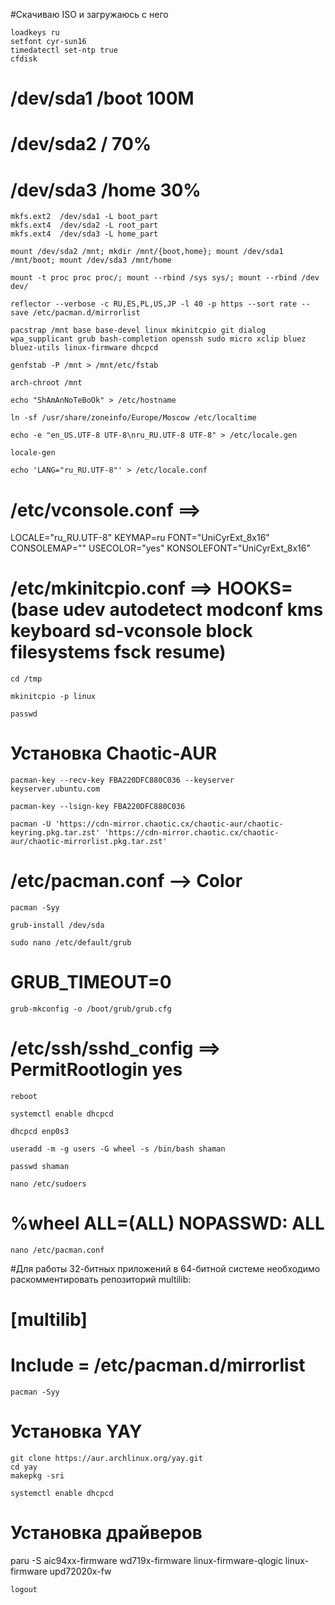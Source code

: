 #Скачиваю ISO и загружаюсь с него

	loadkeys ru
	setfont cyr-sun16
	timedatectl set-ntp true
	cfdisk

#	/dev/sda1	/boot	100M
# 	/dev/sda2	/	70%
# 	/dev/sda3	/home	30%

	mkfs.ext2  /dev/sda1 -L boot_part
	mkfs.ext4  /dev/sda2 -L root_part
	mkfs.ext4  /dev/sda3 -L home_part

	mount /dev/sda2 /mnt; mkdir /mnt/{boot,home}; mount /dev/sda1 /mnt/boot; mount /dev/sda3 /mnt/home

	mount -t proc proc proc/; mount --rbind /sys sys/; mount --rbind /dev dev/

	reflector --verbose -c RU,ES,PL,US,JP -l 40 -p https --sort rate --save /etc/pacman.d/mirrorlist

	pacstrap /mnt base base-devel linux mkinitcpio git dialog wpa_supplicant grub bash-completion openssh sudo micro xclip bluez bluez-utils linux-firmware dhcpcd

	genfstab -P /mnt > /mnt/etc/fstab

	arch-chroot /mnt

	echo "ShAmAnNoTeBoOk" > /etc/hostname

	ln -sf /usr/share/zoneinfo/Europe/Moscow /etc/localtime

	echo -e "en_US.UTF-8 UTF-8\nru_RU.UTF-8 UTF-8" > /etc/locale.gen

	locale-gen

	echo 'LANG="ru_RU.UTF-8"' > /etc/locale.conf

# /etc/vconsole.conf ==>
LOCALE="ru_RU.UTF-8"
KEYMAP=ru
FONT="UniCyrExt_8x16"
CONSOLEMAP=""
USECOLOR="yes"
KONSOLEFONT="UniCyrExt_8x16"


# /etc/mkinitcpio.conf ==> HOOKS=(base udev autodetect modconf kms keyboard sd-vconsole block filesystems fsck resume)

	cd /tmp

	mkinitcpio -p linux

	passwd

# Установка Chaotic-AUR

	pacman-key --recv-key FBA220DFC880C036 --keyserver keyserver.ubuntu.com

	pacman-key --lsign-key FBA220DFC880C036

	pacman -U 'https://cdn-mirror.chaotic.cx/chaotic-aur/chaotic-keyring.pkg.tar.zst' 'https://cdn-mirror.chaotic.cx/chaotic-aur/chaotic-mirrorlist.pkg.tar.zst'

# /etc/pacman.conf --> Color

	pacman -Syy

	grub-install /dev/sda

	sudo nano /etc/default/grub

# GRUB_TIMEOUT=0

	grub-mkconfig -o /boot/grub/grub.cfg

# /etc/ssh/sshd_config ==> PermitRootlogin yes

	reboot

	systemctl enable dhcpcd

	dhcpcd enp0s3

	useradd -m -g users -G wheel -s /bin/bash shaman

	passwd shaman

	nano /etc/sudoers

# %wheel ALL=(ALL) NOPASSWD: ALL

	nano /etc/pacman.conf

#Для работы 32-битных приложений в 64-битной системе необходимо раскомментировать репозиторий multilib:
# [multilib]
# Include = /etc/pacman.d/mirrorlist

	pacman -Syy

# Установка YAY

	git clone https://aur.archlinux.org/yay.git
	cd yay
	makepkg -sri

	systemctl enable dhcpcd


# Установка драйверов

paru -S aic94xx-firmware wd719x-firmware linux-firmware-qlogic linux-firmware upd72020x-fw

	logout

